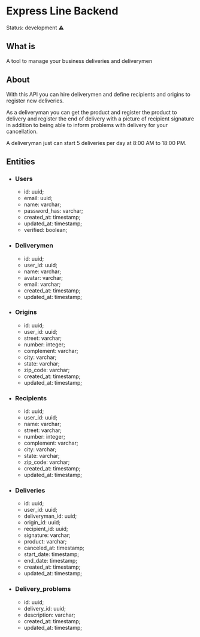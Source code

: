 # Express Line Backend

Status: development ⚠

## What is

A tool to manage your business deliveries and deliverymen

## About

With this API you can hire deliverymen and define recipients and origins to register new deliveries.

As a deliveryman you can get the product and register the product to delivery and register the end of delivery with a picture of recipient signature
in addition to being able to inform problems with delivery for your cancellation.

A deliveryman just can start 5 deliveries per day at 8:00 AM to 18:00 PM.

## Entities
* ### Users
  * id: uuid;  
  * email: uuid;  
  * name: varchar;
  * password_has: varchar;
  * created_at: timestamp;  
  * updated_at: timestamp;  
  * verified: boolean;
  
* ### Deliverymen
  * id: uuid;  
  * user_id: uuid;
  * name: varchar;
  * avatar: varchar;  
  * email: varchar;
  * created_at: timestamp;  
  * updated_at: timestamp;  

  
* ### Origins
  * id: uuid;  
  * user_id: uuid;
  * street: varchar;
  * number: integer;  
  * complement: varchar;
  * city: varchar;
  * state: varchar;
  * zip_code: varchar;
  * created_at: timestamp;  
  * updated_at: timestamp;  
  
* ### Recipients
  * id: uuid;  
  * user_id: uuid;
  * name: varchar;
  * street: varchar;
  * number: integer;  
  * complement: varchar;
  * city: varchar;
  * state: varchar;
  * zip_code: varchar;
  * created_at: timestamp;  
  * updated_at: timestamp; 
  
* ### Deliveries
  * id: uuid;  
  * user_id: uuid;
  * deliveryman_id: uuid;
  * origin_id: uuid;  
  * recipient_id: uuid;
  * signature: varchar;
  * product: varchar;
  * canceled_at: timestamp;  
  * start_date: timestamp;  
  * end_date: timestamp;  
  * created_at: timestamp;  
  * updated_at: timestamp;  
  
* ### Delivery_problems
  * id: uuid;  
  * delivery_id: uuid;
  * description: varchar;
  * created_at: timestamp;  
  * updated_at: timestamp;  
